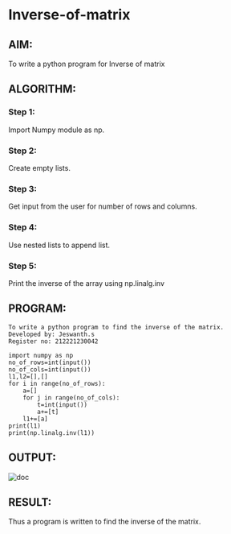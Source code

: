 # Inverse-of-matrix

## AIM:
To write a python program for Inverse of matrix

## ALGORITHM:
### Step 1:
Import Numpy module as np.

### Step 2:
Create empty lists.

### Step 3:
Get input from the user for number of rows and columns.

### Step 4:
Use nested lists to append list.

### Step 5:
Print the inverse of the array using np.linalg.inv


## PROGRAM:
~~~
To write a python program to find the inverse of the matrix.
Developed by: Jeswanth.s
Register no: 212221230042

import numpy as np
no_of_rows=int(input())
no_of_cols=int(input())
l1,l2=[],[]
for i in range(no_of_rows):
    a=[]
    for j in range(no_of_cols):
        t=int(input())
        a+=[t]
    l1+=[a]
print(l1)
print(np.linalg.inv(l1))
~~~

## OUTPUT:
![doc](https://user-images.githubusercontent.com/93427208/153605421-44eefc43-abed-4e5c-b405-6196694f1ba1.png)


## RESULT:
Thus a program is written to find the inverse of the matrix.
